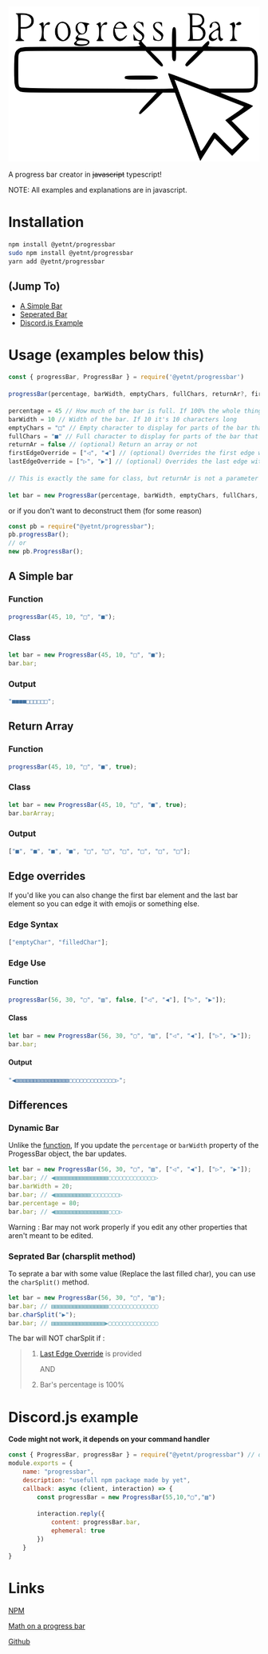 <img src="imgs/progress-bar-logo1.svg">

A progress bar creator in ~~javascript~~ typescript!

NOTE: All examples and explanations are in javascript.

# Installation

```bash
npm install @yetnt/progressbar
sudo npm install @yetnt/progressbar
yarn add @yetnt/progressbar
```

## (Jump To)

-   [A Simple Bar](#a-simple-bar)
-   [Seperated Bar](#seprated-bar-charsplit-method)
-   [Discord.js Example](#discordjs-example)

# Usage (examples below this)

```js
const { progressBar, ProgressBar } = require('@yetnt/progressbar')

progressBar(percentage, barWidth, emptyChars, fullChars, returnAr?, firstEdgeOverride?, lastEdgeOverride?)

percentage = 45 // How much of the bar is full. If 100% the whole thing is full. If 0 everything is empty.
barWidth = 10 // Width of the bar. If 10 it's 10 characters long
emptyChars = "□" // Empty character to display for parts of the bar that aren't filled.
fullChars = "■" // Full character to display for parts of the bar that  are filled.
returnAr = false // (optional) Return an array or not
firstEdgeOverride = ["◁", "◀"] // (optional) Overrides the first edge with the elements
lastEdgeOverride = ["▷", "▶"] // (optional) Overrides the last edge with elements

// This is exactly the same for class, but returnAr is not a parameter

let bar = new ProgressBar(percentage, barWidth, emptyChars, fullChars, firstEdgeOverride?, lastEdgeOverride?)
```

or if you don't want to deconstruct them (for some reason)

```js
const pb = require("@yetnt/progressbar");
pb.progressBar();
// or
new pb.ProgressBar();
```

## A Simple bar

### Function

```js
progressBar(45, 10, "□", "■");
```

### Class

```js
let bar = new ProgressBar(45, 10, "□", "■");
bar.bar;
```

### Output

```js
"■■■■□□□□□□";
```

## Return Array

### Function

```js
progressBar(45, 10, "□", "■", true);
```

### Class

```js
let bar = new ProgressBar(45, 10, "□", "■", true);
bar.barArray;
```

### Output

```js
["■", "■", "■", "■", "□", "□", "□", "□", "□", "□"];
```

## Edge overrides

If you'd like you can also change the first bar element and the last bar element so you can edge it with emojis or something else.

### Edge Syntax

```js
["emptyChar", "filledChar"];
```

### Edge Use

#### Function

```js
progressBar(56, 30, "▢", "▧", false, ["◁", "◀"], ["▷", "▶"]);
```

#### Class

```js
let bar = new ProgressBar(56, 30, "▢", "▧", ["◁", "◀"], ["▷", "▶"]);
bar.bar;
```

#### Output

```js
"◀▧▧▧▧▧▧▧▧▧▧▧▧▧▧▧▢▢▢▢▢▢▢▢▢▢▢▢▢▷";
```

## Differences

### Dynamic Bar

Unlike the [function](#function), If you update the `percentage` or `barWidth` property of the ProgessBar object, the bar updates.

```js
let bar = new ProgressBar(56, 30, "▢", "▧", ["◁", "◀"], ["▷", "▶"]);
bar.bar; // ◀▧▧▧▧▧▧▧▧▧▧▧▧▧▧▧▢▢▢▢▢▢▢▢▢▢▢▢▢▷
bar.barWidth = 20;
bar.bar; // ◀▧▧▧▧▧▧▧▧▧▧▢▢▢▢▢▢▢▢▷
bar.percentage = 80;
bar.bar; // ◀▧▧▧▧▧▧▧▧▧▧▧▧▧▧▧▢▢▢▷
```

Warning : Bar may not work properly if you edit any other properties that aren't meant to be edited.

### Seprated Bar (charsplit method)

To seprate a bar with some value (Replace the last filled char), you can use the `charSplit()` method.

```js
let bar = new ProgressBar(56, 30, "▢", "▧");
bar.bar; // ▧▧▧▧▧▧▧▧▧▧▧▧▧▧▧▧▢▢▢▢▢▢▢▢▢▢▢▢▢▢
bar.charSplit("▶");
bar.bar; // ▧▧▧▧▧▧▧▧▧▧▧▧▧▧▧▶▢▢▢▢▢▢▢▢▢▢▢▢▢▢
```

The bar will NOT charSplit if :

> 1. [Last Edge Override](#edge-overrides) is provided
>
>     AND
>
> 2. Bar's percentage is 100%

# Discord.js example
__Code might not work, it depends on your command handler__
```js
const { ProgressBar, progressBar } = require("@yetnt/progressbar") // deconstructing
module.exports = {
    name: "progressbar",
    description: "usefull npm package made by yet",
    callback: async (client, interaction) => {
        const progressBar = new ProgressBar(55,10,"▢","▧")

        interaction.reply({
            content: progressBar.bar,
            ephemeral: true
        })
    }
}
```

# Links

[NPM](https://www.npmjs.com/package/@yetnt/progressbar, "takes you to node package manager registery")

[Math on a progress bar](https://stackoverflow.com/a/40323549/16618019, "Takes you to stackoverflow")

[Github](https://github.com/Yetity/progressBar.js/tree/main "Where do you think this takes you?")
